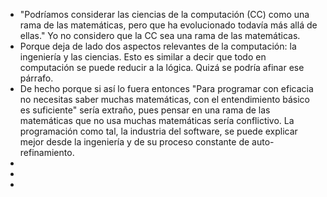 - "Podríamos considerar las ciencias de la computación (CC) como una rama de las matemáticas, pero que ha evolucionado todavía más allá de ellas." Yo no considero que la CC sea una rama de las matemáticas.
- Porque deja de lado dos aspectos relevantes de la computación: la ingeniería y las ciencias. Esto es similar a decir que todo en computación se puede reducir a la lógica. Quizá se podría afinar ese párrafo.
- De hecho porque si así lo fuera entonces "Para programar con eficacia no necesitas saber muchas matemáticas, con el entendimiento básico es suficiente" sería extraño, pues pensar en una rama de las matemáticas que no usa muchas matemáticas sería conflictivo. La programación como tal, la industria del software, se puede explicar mejor desde la ingeniería y de su proceso constante de auto-refinamiento.
-
-
-